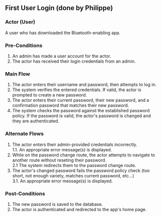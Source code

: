 ## First User Login (done by Philippe)

 ### Actor (User)

A user who has downloaded the Bluetooth-enabling app. 

 ### Pre-Conditions

1. An admin has made a user account for the actor.
2. The actor has received their login credentials from an admin.
 
 ### Main Flow

1. The actor enters their username and password, then attempts to log in.
2. The system verifies the entered credentials. If valid, the actor is prompted to create a new password.
3. The actor enters their current password, their new password, and a confirmation password that matches their new password.
4. The system checks the password against the established password policy. If the password is valid, the actor's password is changed and they are authenticated.

 ### Alternate Flows

1. The actor enters their admin-provided credentials incorrectly.  
1.1. An appropriate error message(s) is displayed.  
2. While on the password change route, the actor attempts to navigate to another route without reseting their password.  
2.1 The system redirects them to the password change route.  
3. The actor's changed password fails the password policy check (too short, not enough variety, matches current password, etc...)  
3.1. An appropriate error message(s) is displayed.  


 ### Post-Conditions

1. The new password is saved to the database.
2. The actor is authenticated and redirected to the app's home page.
